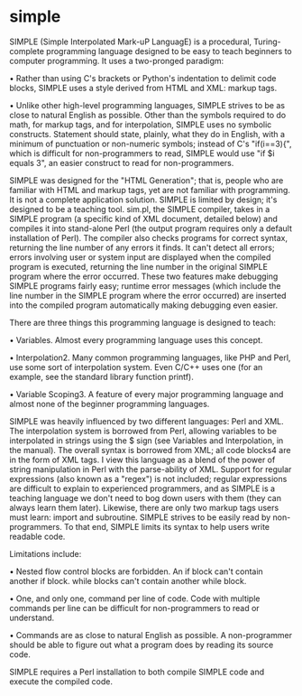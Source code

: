 # simple

SIMPLE (Simple Interpolated Mark-uP LanguagE) is a procedural, Turing-complete programming language designed to be easy to teach beginners to computer programming.  It uses a two-pronged paradigm:

  • Rather than using C's brackets or Python's indentation to delimit code blocks, SIMPLE uses a style derived from HTML and XML:  markup tags. 
  
  • Unlike other high-level programming languages, SIMPLE strives to be as close to natural English as possible.  Other than the symbols required to do math, for markup tags, and for interpolation, SIMPLE uses no symbolic constructs.  Statement should state, plainly, what they do in English, with a minimum of punctuation or non-numeric symbols;  instead of C's "if(i==3){", which is difficult for non-programmers to read, SIMPLE would use "if $i equals 3", an easier construct to read for non-programmers.
 
SIMPLE was designed for the "HTML Generation";  that is, people who are familiar with HTML and markup tags, yet are not familiar with programming.  It is not a complete application solution.  SIMPLE is limited by design;  it's designed to be a teaching tool.   sim.pl, the SIMPLE compiler, takes in a SIMPLE program (a specific kind of XML document, detailed below) and compiles it into stand-alone Perl (the output program requires only a default installation of Perl).  The compiler also checks programs for correct syntax, returning the line number of any errors it finds.  It can't detect all errors;  errors involving user or system input are displayed when the compiled program is executed, returning the line number in the original SIMPLE program where the error occurred.  These two features make debugging SIMPLE programs fairly easy;  runtime error messages (which include the line number in the SIMPLE program where the error occurred) are inserted into the compiled program automatically making debugging even easier.

There are three things this programming language is designed to teach:

  • Variables.  Almost every programming language uses this concept. 
  
  • Interpolation2.  Many common programming languages, like PHP and Perl, use some sort of interpolation system.  Even C/C++ uses one (for an example, see the standard library function printf). 
  
  • Variable Scoping3.  A feature of every major programming language and almost none of the beginner programming languages.
  
SIMPLE was heavily influenced by two different languages:  Perl and XML.  The interpolation system is borrowed from Perl, allowing variables to be interpolated in strings using the $ sign (see Variables and Interpolation, in the manual).  The overall syntax is borrowed from XML;  all code blocks4 are in the form of XML tags.  I view this language as a blend of the power of string manipulation in Perl with the parse-ability of XML.  Support for regular expressions (also known as a "regex") is not included;  regular expressions are difficult to explain to experienced programmers, and as SIMPLE is a teaching language we don't need to bog down users with them (they can always learn them later).  Likewise, there are only two markup tags users must learn:  import and subroutine.
SIMPLE strives to be easily read by non-programmers.  To that end, SIMPLE limits its syntax to help users write readable code.

Limitations include:

  • Nested flow control blocks are forbidden.  An if block can't contain another if block.  while blocks can't contain another while block. 
  
   • One, and only one, command per line of code.  Code with multiple commands per line can be difficult for non-programmers to read or understand. 
   
   • Commands are as close to natural English as possible.  A non-programmer should be able to figure out what a program does by reading its source code.

SIMPLE requires a Perl installation to both compile SIMPLE code and execute the compiled code.
